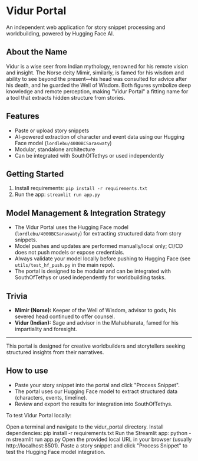 # Vidur Portal

An independent web application for story snippet processing and worldbuilding, powered by Hugging Face AI.

## About the Name
Vidur is a wise seer from Indian mythology, renowned for his remote vision and insight. The Norse deity Mimir, similarly, is famed for his wisdom and ability to see beyond the present—his head was consulted for advice after his death, and he guarded the Well of Wisdom. Both figures symbolize deep knowledge and remote perception, making "Vidur Portal" a fitting name for a tool that extracts hidden structure from stories.

## Features
- Paste or upload story snippets
- AI-powered extraction of character and event data using our Hugging Face model (`lordlebu/4000BCSaraswaty`)
- Modular, standalone architecture
- Can be integrated with SouthOfTethys or used independently

## Getting Started
1. Install requirements: `pip install -r requirements.txt`
2. Run the app: `streamlit run app.py`

## Model Management & Integration Strategy

- The Vidur Portal uses the Hugging Face model (`lordlebu/4000BCSaraswaty`) for extracting structured data from story snippets.
- Model pushes and updates are performed manually/local only; CI/CD does not push models or expose credentials.
- Always validate your model locally before pushing to Hugging Face (see `utils/test_hf_push.py` in the main repo).
- The portal is designed to be modular and can be integrated with SouthOfTethys or used independently for worldbuilding tasks.

## Trivia
- **Mimir (Norse):** Keeper of the Well of Wisdom, advisor to gods, his severed head continued to offer counsel.
- **Vidur (Indian):** Sage and advisor in the Mahabharata, famed for his impartiality and foresight.

---
This portal is designed for creative worldbuilders and storytellers seeking structured insights from their narratives.

## How to use

- Paste your story snippet into the portal and click "Process Snippet".
- The portal uses our Hugging Face model to extract structured data (characters, events, timeline).
- Review and export the results for integration into SouthOfTethys.

To test Vidur Portal locally:

Open a terminal and navigate to the vidur_portal directory.
Install dependencies:
pip install -r requirements.txt
Run the Streamlit app:
python -m streamlit run app.py
Open the provided local URL in your browser (usually http://localhost:8501).
Paste a story snippet and click "Process Snippet" to test the Hugging Face model integration.